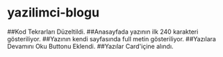 # yazilimci-blogu

 ##Kod Tekrarları Düzeltildi.
 ##Anasayfada yazının ilk 240 karakteri gösteriliyor.
 ##Yazının kendi sayfasında full metin gösteriliyor.
 ##Yazılara Devamını Oku Buttonu Eklendi.
 ##Yazılar Card'içine alındı. 
